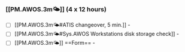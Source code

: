 ### [[PM.AWOS.3m🌤️]] (4 x 12 hours)
- [ ] [[PM.AWOS.3m🌤️#ATIS changeover, 5 min.]] -
- [ ] [[PM.AWOS.3m🌤️#Sys.AWOS Workstations disk storage check]] -
- [ ] [[PM.AWOS.3m🌤️]] ==Form== -